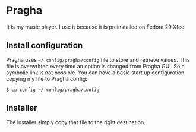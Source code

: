 # Pragha

It is my music player. I use it because it is preinstalled on Fedora 29 Xfce.

## Install configuration

Pragha uses `~/.config/pragha/config` file to store and retrieve values. This
file is overwritten every time an option is changed from Pragha GUI. So a
symbolic link is not possible. You can have a basic start up configuration
copying my file to Pragha config:

    $ cp config ~/.config/pragha/config

## Installer

The installer simply copy that file to the right destination.

